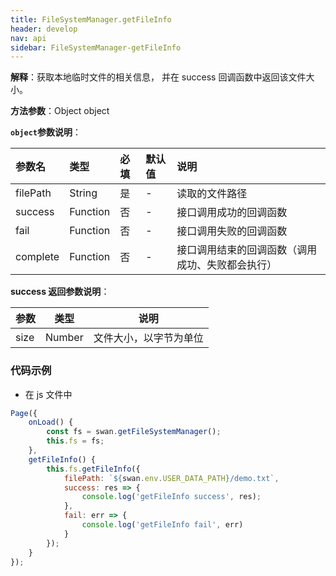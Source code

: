 ```yaml
---
title: FileSystemManager.getFileInfo
header: develop
nav: api
sidebar: FileSystemManager-getFileInfo
---
```


 

**解释**：获取本地临时文件的相关信息， 并在 success 回调函数中返回该文件大小。

**方法参数**：Object object

**`object`参数说明**：

|参数名 |类型|必填|默认值|说明|
|:----|:----|:----|:----|:----|
|filePath|String|是|-|读取的文件路径|
|success|Function|否|-|接口调用成功的回调函数|
|fail|Function|否|-|接口调用失败的回调函数|
|complete|Function|否|-|接口调用结束的回调函数（调用成功、失败都会执行）|

**success 返回参数说明**：

|参数|类型|说明|
|---- | ---- | ---- |
|size|Number|文件大小，以字节为单位|

###  代码示例 

* 在 js 文件中

```js
Page({
    onLoad() {
        const fs = swan.getFileSystemManager();
        this.fs = fs;
    },
    getFileInfo() {
        this.fs.getFileInfo({
            filePath: `${swan.env.USER_DATA_PATH}/demo.txt`,
            success: res => {
                console.log('getFileInfo success', res);
            },
            fail: err => {
                console.log('getFileInfo fail', err)
            }
        });
    }
});
```
